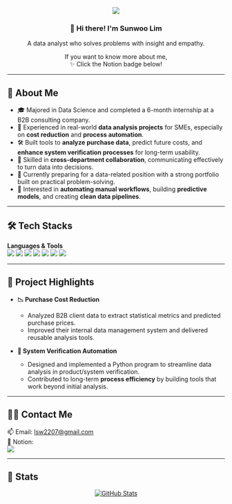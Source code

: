 <div align="center">

<img src="https://capsule-render.vercel.app/api?type=venom&color=auto&height=300&section=header&text=Sunwoo%20Lim&fontSize=70&fontColor=black"/>

### 👋 Hi there! I'm Sunwoo Lim  
A data analyst who solves problems with insight and empathy.  

If you want to know more about me,  
✨ Click the Notion badge below!

</div>

---

## 🧠 About Me

- 🎓 Majored in Data Science and completed a 6-month internship at a B2B consulting company.
- 💼 Experienced in real-world **data analysis projects** for SMEs, especially on **cost reduction** and **process automation**.
- 🛠 Built tools to **analyze purchase data**, predict future costs, and **enhance system verification processes** for long-term usability.
- 🤝 Skilled in **cross-department collaboration**, communicating effectively to turn data into decisions.
- 🌱 Currently preparing for a data-related position with a strong portfolio built on practical problem-solving.
- 🎯 Interested in **automating manual workflows**, building **predictive models**, and creating **clean data pipelines**.

---

## 🛠️ Tech Stacks

**Languages & Tools**  
<img src="https://img.shields.io/badge/Python-3776AB?style=flat&logo=python&logoColor=white"/>
<img src="https://img.shields.io/badge/HTML5-E34F26?style=flat&logo=html5&logoColor=white"/>
<img src="https://img.shields.io/badge/CSS3-1572B6?style=flat&logo=css3&logoColor=white"/>
<img src="https://img.shields.io/badge/SQL-4479A1?style=flat&logo=postgresql&logoColor=white"/>
<img src="https://img.shields.io/badge/Selenium-43B02A?style=flat&logo=selenium&logoColor=white"/>
<img src="https://img.shields.io/badge/BeautifulSoup-8B4513?style=flat&logo=python&logoColor=white"/>
<img src="https://img.shields.io/badge/PyInstaller-222222?style=flat&logo=python&logoColor=white"/>

---

## 💼 Project Highlights

- **📉 Purchase Cost Reduction**
  - Analyzed B2B client data to extract statistical metrics and predicted purchase prices.
  - Improved their internal data management system and delivered reusable analysis tools.

- **🧪 System Verification Automation**
  - Designed and implemented a Python program to streamline data analysis in product/system verification.
  - Contributed to long-term **process efficiency** by building tools that work beyond initial analysis.

---

## 🧑‍💻 Contact Me

📫 Email: lsw2207@gmail.com  
💬 Notion:  
<a href="https://massive-jury-352.notion.site/Sunwoo-Lim-16fc0ddcfbe98072bfcdd0438d6ca991?pvs=74" target="_blank">
  <img src="https://img.shields.io/badge/Notion-000000?style=flat-square&logo=Notion&logoColor=white"/>
</a>

---

## 🏅 Stats

<div align="center">
  
[![GitHub Stats](https://github-readme-stats.vercel.app/api?username=thedduro&show_icons=true&theme=default)](https://github.com/anuraghazra/github-readme-stats)

</div>
